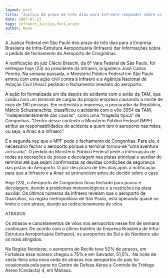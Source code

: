 ```yaml
---
layout: post
title: "Justiça dá prazo de três dias para Infraero responder sobre situação de Congonhas "
date: 2007-07-23
tags: infraero,Justiça,Pará,prazo
author: None
---
```

A Justi&ccedil;a Federal em S&atilde;o Paulo deu prazo de tr&ecirc;s dias para a Empresa Brasileira de Infra-Estrutura Aeroportu&aacute;ria (Infraero) dar informa&ccedil;&otilde;es sobre o pedido de fechamento do Aeroporto de Congonhas.&nbsp; 

A notifica&ccedil;&atilde;o do juiz Cl&eacute;cio Braschi, da 8&ordf; Vara Federal de S&atilde;o Paulo, foi entregue hoje (23) ao presidente da Infraero, brigadeiro Jos&eacute; Carlos Pereira. Na semana passada, o Minist&eacute;rio P&uacute;blico Federal em S&atilde;o Paulo entrou com uma a&ccedil;&atilde;o civil contra a Infraero e a Ag&ecirc;ncia Nacional de Avia&ccedil;&atilde;o Civil (Anac) pedindo o fechamento imediato do aeroporto. 

A a&ccedil;&atilde;o foi formalizada um dia depois do acidente com o avi&atilde;o da TAM, que colidiu com um terminal de cargas da pr&oacute;pria empresa causando a morte de mais de 180 pessoas. Em entrevista &agrave; imprensa, o procurador da Rep&uacute;blica, M&aacute;rcio Schusterschitz, classificou o acidente com o v&ocirc;o 3054 da TAM, &quot;independentemente das causas&quot;, como uma &quot;trag&eacute;dia t&iacute;pica&quot; de Congonhas. &ldquo;Dentro desse contexto o Minist&eacute;rio P&uacute;blico Federal (MPF) atribui as responsabilidades do acidente a quem tem o aeroporto nas m&atilde;os, ou seja, a Anac e a Infraero&rdquo;. 

&Eacute; a segunda vez que o MPF pede o fechamento de Congonhas. Para ele, &eacute; necess&aacute;rio fechar o aeroporto porque o terminal tornou-se &ldquo;uma aventura arriscada&rdquo;. O pedido do Minist&eacute;rio P&uacute;blico Federal pede a interrup&ccedil;&atilde;o de todas as opera&ccedil;&otilde;es de pouso e decolagem nas pistas principal e auxiliar do terminal at&eacute; que sejam confirmadas as devidas condi&ccedil;&otilde;es de seguran&ccedil;a das pistas do Aeroporto. O juiz deu prazo de tr&ecirc;s dias ap&oacute;s a notifica&ccedil;&atilde;o para que a Infraero e a Anac se pronunciem antes de decidir sobre o caso. 

Hoje (23), o Aeroporto de Congonhas ficou fechado para pouso e decolagem, devido a problemas meteorol&oacute;gicos e a restri&ccedil;&otilde;es na pista auxiliar. Os &uacute;ltimos n&uacute;meros da Infraero revelam que o aeroporto de Guarulhos, na regi&atilde;o metropolitana de S&atilde;o Paulo, est&aacute; operando quase no limite e com atraso, devido ao redirecionamento de v&ocirc;os.&nbsp;

ATRASOS 

Os atrasos e cancelamentos de v&ocirc;os nos aeroportos nesse fim de semana continuam. De acordo com o &uacute;ltimo boletim da Empresa Brasileira de Infra-Estrutura Aeroportu&aacute;ria (Infraero), os aeroportos do Sul e do Nordeste s&atilde;o os mais atingidos. 

Na Regi&atilde;o Nordeste, o aeroporto de Recife teve 52% de atrasos, em Fortaleza esse n&uacute;mero chegou a 75% e em Salvador, 51,5%.&nbsp; 
Na noite de sexta-feira uma nova onda de atrasos nos aeroportos do pa&iacute;s foi ocasionada pela pane no Centro de Defesa A&eacute;rea e Controle de Tr&aacute;fego A&eacute;reo (Cindacta) 4, em Manaus. 